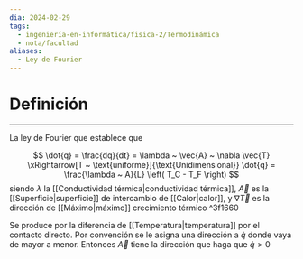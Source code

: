 ```yaml
---
dia: 2024-02-29
tags:
  - ingeniería-en-informática/fisica-2/Termodinámica
  - nota/facultad
aliases:
  - Ley de Fourier
---
```

# Definición
---
La ley de Fourier que establece que 

$$ \dot{q} = \frac{dq}{dt} = \lambda ~ \vec{A} ~ \nabla \vec{T} \xRightarrow[T ~ \text{uniforme}]{\text{Unidimensional}} \dot{q} = \frac{\lambda ~ A}{L} \left( T_C - T_F \right) $$ siendo $\lambda$ la [[Conductividad térmica|conductividad térmica]], $\vec{A}$ es la [[Superficie|superficie]] de intercambio de [[Calor|calor]], y $\nabla \vec{T}$ es la dirección de [[Máximo|máximo]] crecimiento térmico
 ^3f1660

Se produce por la diferencia de [[Temperatura|temperatura]] por el contacto directo. Por convención se le asigna una dirección a $\dot{q}$ donde vaya de mayor a menor. Entonces $\vec{A}$ tiene la dirección que haga que $\dot{q} > 0$ 